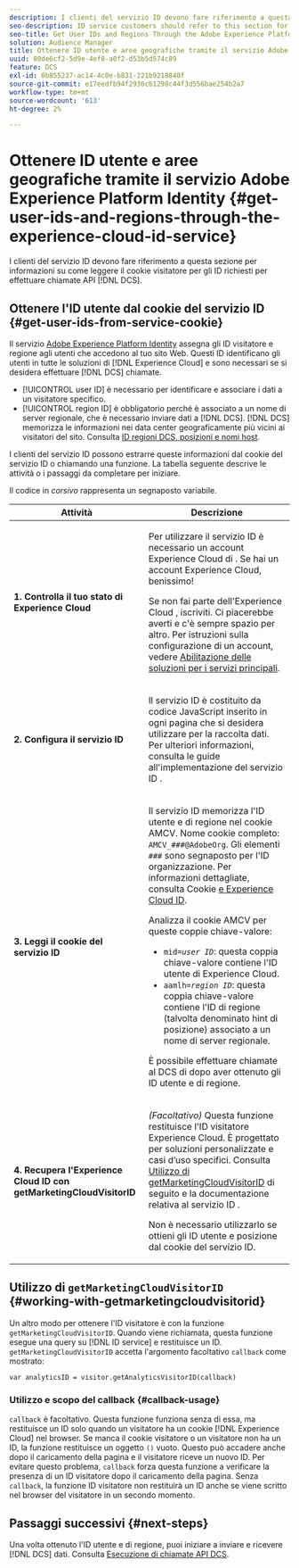```yaml
---
description: I clienti del servizio ID devono fare riferimento a questa sezione per informazioni su come leggere il cookie visitatore per gli ID richiesti per effettuare chiamate all’API DCS.
seo-description: ID service customers should refer to this section for information on how to read the visitor cookie for the IDs required to make DCS API calls.
seo-title: Get User IDs and Regions Through the Adobe Experience Platform Identity Service
solution: Audience Manager
title: Ottenere ID utente e aree geografiche tramite il servizio Adobe Experience Platform Identity
uuid: 80de6cf2-5d9e-4ef8-a0f2-d53b5d574c89
feature: DCS
exl-id: 0b855237-ac14-4c0e-b831-221b9218840f
source-git-commit: e17eedfb94f2936c61298c44f3d556bae254b2a7
workflow-type: tm+mt
source-wordcount: '613'
ht-degree: 2%

---
```


# Ottenere ID utente e aree geografiche tramite il servizio Adobe Experience Platform Identity {#get-user-ids-and-regions-through-the-experience-cloud-id-service}

I clienti del servizio ID devono fare riferimento a questa sezione per informazioni su come leggere il cookie visitatore per gli ID richiesti per effettuare chiamate API [!DNL DCS].

## Ottenere l&#39;ID utente dal cookie del servizio ID {#get-user-ids-from-service-cookie}

Il servizio [Adobe Experience Platform Identity](https://experienceleague.adobe.com/docs/id-service/using/home.html) assegna gli ID visitatore e regione agli utenti che accedono al tuo sito Web. Questi ID identificano gli utenti in tutte le soluzioni di [!DNL Experience Cloud] e sono necessari se si desidera effettuare [!DNL DCS] chiamate.

* [!UICONTROL user ID] è necessario per identificare e associare i dati a un visitatore specifico.
* [!UICONTROL region ID] è obbligatorio perché è associato a un nome di server regionale, che è necessario inviare dati a [!DNL DCS]. [!DNL DCS] memorizza le informazioni nei data center geograficamente più vicini ai visitatori del sito. Consulta [ID regioni DCS, posizioni e nomi host](../../../api/dcs-intro/dcs-api-reference/dcs-regions.md).

I clienti del servizio ID possono estrarre queste informazioni dal cookie del servizio ID o chiamando una funzione. La tabella seguente descrive le attività o i passaggi da completare per iniziare.

Il codice in *corsivo* rappresenta un segnaposto variabile.

<table id="table_660EBE1C24DD4FBE9DCE5191836C9135"> 
 <thead> 
  <tr> 
   <th colname="col1" class="entry"> Attività </th> 
   <th colname="col2" class="entry"> Descrizione </th> 
  </tr> 
 </thead>
 <tbody> 
  <tr> 
   <td colname="col1"> <p> <b>1. Controlla il tuo stato di <span class="keyword"> Experience Cloud</span></b> </p> </td> 
   <td colname="col2"> <p>Per utilizzare il servizio ID è necessario un account Experience Cloud<span class="keyword"> di </span>. Se hai un account <span class="keyword"> Experience Cloud</span>, benissimo! </p> <p> Se non fai parte dell'Experience Cloud <span class="keyword"></span>, iscriviti. Ci piacerebbe averti e c'è sempre spazio per altro. Per istruzioni sulla configurazione di un account, vedere <a href="https://experienceleague.adobe.com/en/docs/core-services/interface/services/getting-started" format="https" scope="external"> Abilitazione delle soluzioni per i servizi principali</a>. </p> </td> 
  </tr> 
  <tr> 
   <td colname="col1"> <p> <b>2. Configura il servizio ID <span class="keyword"></span></b> </p> </td> 
   <td colname="col2"> <p>Il servizio ID <span class="keyword"></span> è costituito da codice JavaScript inserito in ogni pagina che si desidera utilizzare per la raccolta dati. Per ulteriori informazioni, consulta le guide all'implementazione del servizio ID <a href="https://experienceleague.adobe.com/docs/id-service/using/implementation/implementation-guides.html" format="https" scope="external"></a>. </p> </td> 
  </tr> 
  <tr> 
   <td colname="col1"> <p> <b>3. Leggi il cookie <span class="keyword"> del servizio ID </span></b> </p> </td> 
   <td colname="col2"> <p>Il servizio ID <span class="keyword"></span> memorizza l'ID utente e di regione nel cookie AMCV. Nome cookie completo: <code>AMCV_<i>###</i>@AdobeOrg</code>. Gli elementi <code><i>###</i></code> sono segnaposto per l'ID organizzazione. Per informazioni dettagliate, consulta Cookie <a href="https://experienceleague.adobe.com/docs/id-service/using/intro/cookies.html" format="https" scope="external"> e Experience Cloud ID</a>. </p> <p>Analizza il cookie AMCV per queste coppie chiave-valore: </p> <p> 
     <ul id="ul_502ECFCDDD084D448B5EDC4E5C0909C1"> 
      <li id="li_662FFA36AC854E699D50A183B161D654"> <code>mid=<i>user ID</i></code>: questa coppia chiave-valore contiene l'ID utente <span class="keyword"> di Experience Cloud</span>. </li> 
      <li id="li_65422233187B4217B50DC52DBD58F404"> <code>aamlh=<i>region ID</i></code>: questa coppia chiave-valore contiene l'ID di regione (talvolta denominato <span class="term"> hint di posizione</span>) associato a un nome di server regionale. </li> 
     </ul> </p> <p>È possibile effettuare chiamate al DCS<span class="wintitle"> di </span> dopo aver ottenuto gli ID utente e di regione. </p> </td> 
  </tr> 
  <tr> 
   <td colname="col1"> <p> <b>4. Recupera l'Experience Cloud ID <span class="keyword"></span> con getMarketingCloudVisitorID</b> </p> </td> 
   <td colname="col2"> <p><i>(Facoltativo)</i> Questa funzione restituisce l'ID visitatore <span class="keyword"> Experience Cloud</span>. È progettato per soluzioni personalizzate e casi d’uso specifici. Consulta <a href="../../../api/dcs-intro/dcs-s2s/dcs-mcid-ids.md#working-with-getmarketingcloudvisitorid"> Utilizzo di getMarketingCloudVisitorID</a> di seguito e la documentazione relativa al servizio ID <a href="https://experienceleague.adobe.com/docs/id-service/using/id-service-api/methods/getmcvid.html" format="https" scope="external"></a>. </p> <p>Non è necessario utilizzarlo se ottieni gli ID utente e posizione dal cookie del servizio ID. </p> </td> 
  </tr> 
 </tbody> 
</table>

## Utilizzo di `getMarketingCloudVisitorID` {#working-with-getmarketingcloudvisitorid}

Un altro modo per ottenere l&#39;ID visitatore è con la funzione `getMarketingCloudVisitorID`. Quando viene richiamata, questa funzione esegue una query su [!DNL ID service] e restituisce un ID. `getMarketingCloudVisitorID` accetta l&#39;argomento facoltativo `callback` come mostrato:

`var analyticsID = visitor.getAnalyticsVisitorID(callback)`

### Utilizzo e scopo del callback {#callback-usage}

`callback` è facoltativo. Questa funzione funziona senza di essa, ma restituisce un ID solo quando un visitatore ha un cookie [!DNL Experience Cloud] nel browser. Se manca il cookie visitatore o un visitatore non ha un ID, la funzione restituisce un oggetto `()` vuoto. Questo può accadere anche dopo il caricamento della pagina e il visitatore riceve un nuovo ID. Per evitare questo problema, `callback` forza questa funzione a verificare la presenza di un ID visitatore dopo il caricamento della pagina. Senza `callback`, la funzione ID visitatore non restituirà un ID anche se viene scritto nel browser del visitatore in un secondo momento.

## Passaggi successivi {#next-steps}

Una volta ottenuto l&#39;ID utente e di regione, puoi iniziare a inviare e ricevere [!DNL DCS] dati. Consulta [Esecuzione di chiamate API DCS](../../../api/dcs-intro/dcs-s2s/dcs-s2s-calls.md).
